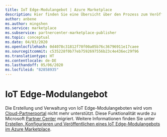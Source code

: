 ```yaml
---
title: IoT Edge-Modulangebot | Azure Marketplace
description: Hier finden Sie eine Übersicht über den Prozess zum Veröffentlichen eines IoT Edge-Modulangebots im Azure Marketplace.
author: anbene
ms.author: mingshen
ms.service: marketplace
ms.subservice: partnercenter-marketplace-publisher
ms.topic: conceptual
ms.date: 04/03/2020
ms.openlocfilehash: 0d4078c31812f70f00a05b76c36796911e17caee
ms.sourcegitcommit: c535228f0b77eb7592697556b23c4e436ec29f96
ms.translationtype: HT
ms.contentlocale: de-DE
ms.lasthandoff: 05/06/2020
ms.locfileid: "82858935"
---
```

# <a name="iot-edge-module-offer"></a>IoT Edge-Modulangebot

Die Erstellung und Verwaltung von IoT Edge-Modulangeboten wird vom [Cloud-Partnerportal](https://cloudpartner.azure.com/) nicht mehr unterstützt. Diese Funktionalität wurde zu Microsoft [Partner Center](https://partner.microsoft.com/pcv/) migriert. Weitere Informationen finden Sie unter [Erstellen, Konfigurieren und Veröffentlichen eines IoT Edge-Modulangebots im Azure Marketplace](../../partner-center-portal/azure-iot-edge-module-creation.md).
